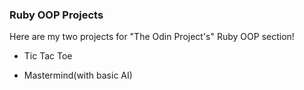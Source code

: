 ### Ruby OOP Projects
Here are my two projects for "The Odin Project's" Ruby OOP section!

- Tic Tac Toe

- Mastermind(with basic AI)